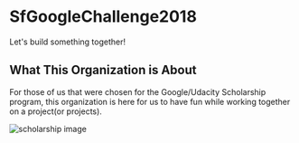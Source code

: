 # SfGoogleChallenge2018

Let's build something together!

## What This Organization is About

For those of us that were chosen for the Google/Udacity Scholarship program, this organization is here for us to have fun while working together on a project(or projects).

![scholarship image](https://github.com/SfGoogleChallenge2018/SfGoogleChallenge2018/blob/master/google.png)
